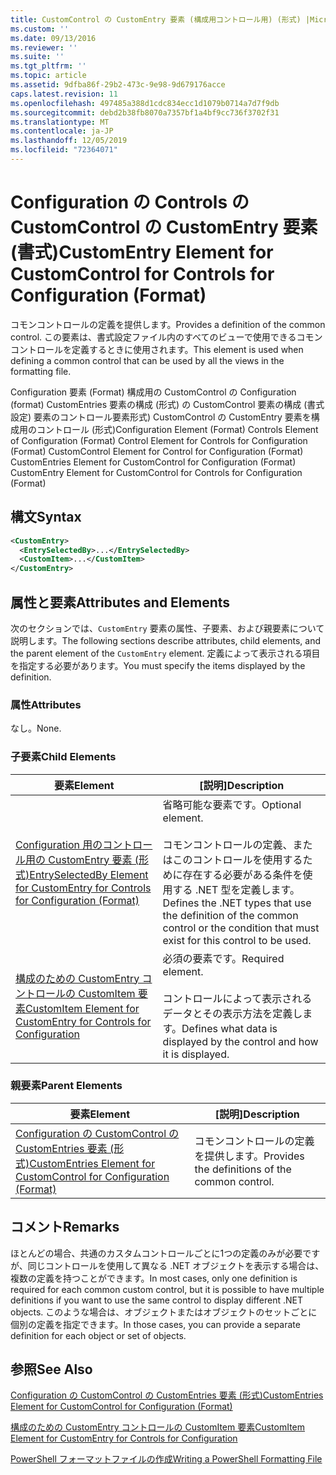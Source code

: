 ```yaml
---
title: CustomControl の CustomEntry 要素 (構成用コントロール用) (形式) |Microsoft Docs
ms.custom: ''
ms.date: 09/13/2016
ms.reviewer: ''
ms.suite: ''
ms.tgt_pltfrm: ''
ms.topic: article
ms.assetid: 9dfba86f-29b2-473c-9e98-9d679176acce
caps.latest.revision: 11
ms.openlocfilehash: 497485a388d1cdc834ecc1d1079b0714a7d7f9db
ms.sourcegitcommit: debd2b38fb8070a7357bf1a4bf9cc736f3702f31
ms.translationtype: MT
ms.contentlocale: ja-JP
ms.lasthandoff: 12/05/2019
ms.locfileid: "72364071"
---
```

# <a name="customentry-element-for-customcontrol-for-controls-for-configuration-format"></a><span data-ttu-id="15f37-102">Configuration の Controls の CustomControl の CustomEntry 要素 (書式)</span><span class="sxs-lookup"><span data-stu-id="15f37-102">CustomEntry Element for CustomControl for Controls for Configuration (Format)</span></span>

<span data-ttu-id="15f37-103">コモンコントロールの定義を提供します。</span><span class="sxs-lookup"><span data-stu-id="15f37-103">Provides a definition of the common control.</span></span> <span data-ttu-id="15f37-104">この要素は、書式設定ファイル内のすべてのビューで使用できるコモンコントロールを定義するときに使用されます。</span><span class="sxs-lookup"><span data-stu-id="15f37-104">This element is used when defining a common control that can be used by all the views in the formatting file.</span></span>

<span data-ttu-id="15f37-105">Configuration 要素 (Format) 構成用の CustomControl の Configuration (format) CustomEntries 要素の構成 (形式) の CustomControl 要素の構成 (書式設定) 要素のコントロール要素形式) CustomControl の CustomEntry 要素を構成用のコントロール (形式)</span><span class="sxs-lookup"><span data-stu-id="15f37-105">Configuration Element (Format) Controls Element of Configuration (Format) Control Element for Controls for Configuration (Format) CustomControl Element for Control for Configuration (Format) CustomEntries Element for CustomControl for Configuration (Format) CustomEntry Element for CustomControl for Controls for Configuration (Format)</span></span>

## <a name="syntax"></a><span data-ttu-id="15f37-106">構文</span><span class="sxs-lookup"><span data-stu-id="15f37-106">Syntax</span></span>

```xml
<CustomEntry>
  <EntrySelectedBy>...</EntrySelectedBy>
  <CustomItem>...</CustomItem>
</CustomEntry>

```

## <a name="attributes-and-elements"></a><span data-ttu-id="15f37-107">属性と要素</span><span class="sxs-lookup"><span data-stu-id="15f37-107">Attributes and Elements</span></span>

<span data-ttu-id="15f37-108">次のセクションでは、`CustomEntry` 要素の属性、子要素、および親要素について説明します。</span><span class="sxs-lookup"><span data-stu-id="15f37-108">The following sections describe attributes, child elements, and the parent element of the `CustomEntry` element.</span></span> <span data-ttu-id="15f37-109">定義によって表示される項目を指定する必要があります。</span><span class="sxs-lookup"><span data-stu-id="15f37-109">You must specify the items displayed by the definition.</span></span>

### <a name="attributes"></a><span data-ttu-id="15f37-110">属性</span><span class="sxs-lookup"><span data-stu-id="15f37-110">Attributes</span></span>

<span data-ttu-id="15f37-111">なし。</span><span class="sxs-lookup"><span data-stu-id="15f37-111">None.</span></span>

### <a name="child-elements"></a><span data-ttu-id="15f37-112">子要素</span><span class="sxs-lookup"><span data-stu-id="15f37-112">Child Elements</span></span>

|<span data-ttu-id="15f37-113">要素</span><span class="sxs-lookup"><span data-stu-id="15f37-113">Element</span></span>|<span data-ttu-id="15f37-114">[説明]</span><span class="sxs-lookup"><span data-stu-id="15f37-114">Description</span></span>|
|-------------|-----------------|
|[<span data-ttu-id="15f37-115">Configuration 用のコントロール用の CustomEntry 要素 (形式)</span><span class="sxs-lookup"><span data-stu-id="15f37-115">EntrySelectedBy Element for CustomEntry for Controls for Configuration (Format)</span></span>](./entryselectedby-element-for-customentry-for-controls-for-configuration-format.md)|<span data-ttu-id="15f37-116">省略可能な要素です。</span><span class="sxs-lookup"><span data-stu-id="15f37-116">Optional element.</span></span><br /><br /> <span data-ttu-id="15f37-117">コモンコントロールの定義、またはこのコントロールを使用するために存在する必要がある条件を使用する .NET 型を定義します。</span><span class="sxs-lookup"><span data-stu-id="15f37-117">Defines the .NET types that use the definition of the common control or the condition that must exist for this control to be used.</span></span>|
|[<span data-ttu-id="15f37-118">構成のための CustomEntry コントロールの CustomItem 要素</span><span class="sxs-lookup"><span data-stu-id="15f37-118">CustomItem Element for CustomEntry for Controls for Configuration</span></span>](./customitem-element-for-customentry-for-controls-for-configuration-format.md)|<span data-ttu-id="15f37-119">必須の要素です。</span><span class="sxs-lookup"><span data-stu-id="15f37-119">Required element.</span></span><br /><br /> <span data-ttu-id="15f37-120">コントロールによって表示されるデータとその表示方法を定義します。</span><span class="sxs-lookup"><span data-stu-id="15f37-120">Defines what data is displayed by the control and how it is displayed.</span></span>|

### <a name="parent-elements"></a><span data-ttu-id="15f37-121">親要素</span><span class="sxs-lookup"><span data-stu-id="15f37-121">Parent Elements</span></span>

|<span data-ttu-id="15f37-122">要素</span><span class="sxs-lookup"><span data-stu-id="15f37-122">Element</span></span>|<span data-ttu-id="15f37-123">[説明]</span><span class="sxs-lookup"><span data-stu-id="15f37-123">Description</span></span>|
|-------------|-----------------|
|[<span data-ttu-id="15f37-124">Configuration の CustomControl の CustomEntries 要素 (形式)</span><span class="sxs-lookup"><span data-stu-id="15f37-124">CustomEntries Element for CustomControl for Configuration (Format)</span></span>](./customentries-element-for-customcontrol-for-controls-for-configuration-format.md)|<span data-ttu-id="15f37-125">コモンコントロールの定義を提供します。</span><span class="sxs-lookup"><span data-stu-id="15f37-125">Provides the definitions of the common control.</span></span>|

## <a name="remarks"></a><span data-ttu-id="15f37-126">コメント</span><span class="sxs-lookup"><span data-stu-id="15f37-126">Remarks</span></span>

<span data-ttu-id="15f37-127">ほとんどの場合、共通のカスタムコントロールごとに1つの定義のみが必要ですが、同じコントロールを使用して異なる .NET オブジェクトを表示する場合は、複数の定義を持つことができます。</span><span class="sxs-lookup"><span data-stu-id="15f37-127">In most cases, only one definition is required for each common custom control, but it is possible to have multiple definitions if you want to use the same control to display different .NET objects.</span></span> <span data-ttu-id="15f37-128">このような場合は、オブジェクトまたはオブジェクトのセットごとに個別の定義を指定できます。</span><span class="sxs-lookup"><span data-stu-id="15f37-128">In those cases, you can provide a separate definition for each object or set of objects.</span></span>

## <a name="see-also"></a><span data-ttu-id="15f37-129">参照</span><span class="sxs-lookup"><span data-stu-id="15f37-129">See Also</span></span>

[<span data-ttu-id="15f37-130">Configuration の CustomControl の CustomEntries 要素 (形式)</span><span class="sxs-lookup"><span data-stu-id="15f37-130">CustomEntries Element for CustomControl for Configuration (Format)</span></span>](./customentries-element-for-customcontrol-for-controls-for-configuration-format.md)

[<span data-ttu-id="15f37-131">構成のための CustomEntry コントロールの CustomItem 要素</span><span class="sxs-lookup"><span data-stu-id="15f37-131">CustomItem Element for CustomEntry for Controls for Configuration</span></span>](./customitem-element-for-customentry-for-controls-for-configuration-format.md)

[<span data-ttu-id="15f37-132">PowerShell フォーマットファイルの作成</span><span class="sxs-lookup"><span data-stu-id="15f37-132">Writing a PowerShell Formatting File</span></span>](./writing-a-powershell-formatting-file.md)
